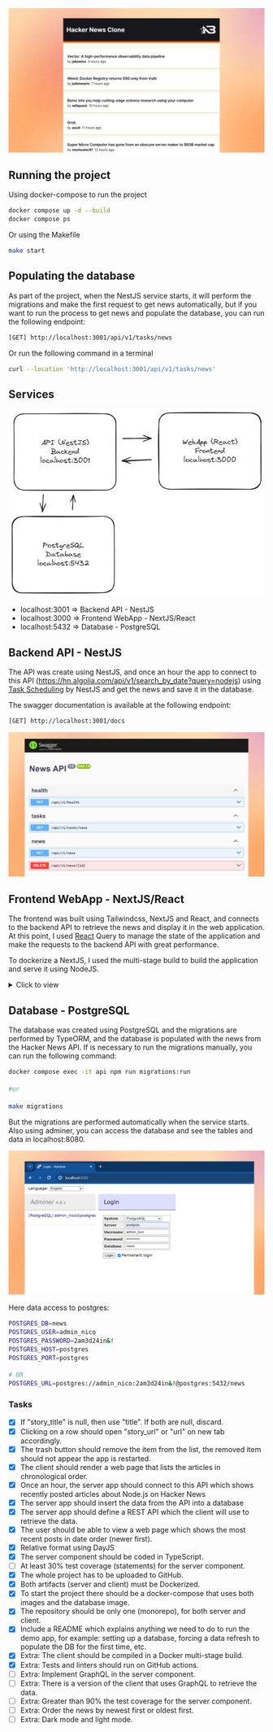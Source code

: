 ![image](/images/cover.jpg)

## Running the project

Using docker-compose to run the project
```bash
docker compose up -d --build
docker compose ps
```

Or using the Makefile
```bash
make start
```

## Populating the database

As part of the project, when the NestJS service starts, it will perform the migrations and make the first request to get news automatically, but if you want to run the process to get news and populate the database, you can run the following endpoint:

```bash
[GET] http://localhost:3001/api/v1/tasks/news
```

Or run the following command in a terminal

```bash
curl --location 'http://localhost:3001/api/v1/tasks/news'
```

## Services

![image](/images/services.png)

- localhost:3001 => Backend API - NestJS
- localhost:3000 => Frontend WebApp - NextJS/React
- localhost:5432 => Database - PostgreSQL 

## Backend API - NestJS

The API was create using NestJS, and once an hour the app to connect to this API (https://hn.algolia.com/api/v1/search_by_date?query=nodejs) using [Task Scheduling](https://docs.nestjs.com/techniques/task-scheduling) by NestJS and get the news and save it in the database.

The swagger documentation is available at the following endpoint:

```bash
[GET] http://localhost:3001/docs
```

![image](/images/full_stack_docs.jpg)


## Frontend WebApp - NextJS/React

The frontend was built using Tailwindcss, NextJS and React, and connects to the backend API to retrieve the news and display it in the web application. At this point, I used [React](https://tanstack.com/query/v3/) Query to manage the state of the application and make the requests to the backend API with great performance.

To dockerize a NextJS, I used the multi-stage build to build the application and serve it using NodeJS.

<details>
<summary>Click to view</summary>

```
FROM node:20 AS base
WORKDIR /app
COPY package.json package-lock.json ./

FROM base as builder
WORKDIR /app
COPY . .
RUN npm ci
RUN npm run build

FROM base AS runner
WORKDIR /app

ENV NODE_ENV production

RUN addgroup --system --gid 1001 nodejs
RUN adduser --system --uid 1001 nextjs

COPY --from=builder /app/public ./public

# Set the correct permission for prerender cache
RUN mkdir .next
RUN chown nextjs:nodejs .next

COPY --from=builder --chown=nextjs:nodejs /app/.next/standalone ./
COPY --from=builder --chown=nextjs:nodejs /app/.next/static ./.next/static

USER nextjs

EXPOSE 3000

ENV PORT 3000
ENV HOSTNAME "0.0.0.0"

CMD node server.js
```

</details>


## Database - PostgreSQL 

The database was created using PostgreSQL and the migrations are performed by TypeORM, and the database is populated with the news from the Hacker News API. If is necessary to run the migrations manually, you can run the following command:

```bash
docker compose exec -it api npm run migrations:run

#or

make migrations
```

But the migrations are performed automatically when the service starts. Also using adminer, you can access the database and see the tables and data in localhost:8080.

![image](/images/full_stack_adminer.jpg)

Here data access to postgres:

```bash
POSTGRES_DB=news
POSTGRES_USER=admin_nico
POSTGRES_PASSWORD=2am3d24in&!
POSTGRES_HOST=postgres
POSTGRES_PORT=postgres

# OR
POSTGRES_URL=postgres://admin_nico:2am3d24in&!@postgres:5432/news
```

### Tasks

- [x] If "story_title" is null, then use "title". If both are null, discard.
- [x] Clicking on a row should open "story_url" or "url" on new tab accordingly.
- [x] The trash button should remove the item from the list, the removed item should not appear the app is restarted.
- [x] The client should render a web page that lists the articles in chronological order.
- [x] Once an hour, the server app should connect to this API which shows recently posted articles about Node.js on Hacker News
- [x] The server app should insert the data from the API into a database
- [x] The server app should define a REST API which the client will use to retrieve the data.
- [x] The user should be able to view a web page which shows the most recent posts in date order (newer first).
- [x] Relative format using DayJS
- [x] The server component should be coded in TypeScript.
- [ ] At least 30% test coverage (statements) for the server component.
- [x] The whole project has to be uploaded to GitHub.
- [x] Both artifacts (server and client) must be Dockerized.
- [x] To start the project there should be a docker-compose that uses both images and the database image.
- [x] The repository should be only one (monorepo), for both server and client.
- [x] Include a README which explains anything we need to do to run the demo app, for example: setting up a database, forcing a data refresh to populate the DB for the first time, etc.
- [x] Extra: The client should be compiled in a Docker multi-stage build.
- [x] Extra: Tests and linters should run on GitHub actions.
- [ ] Extra: Implement GraphQL in the server component.
- [ ] Extra: There is a version of the client that uses GraphQL to retrieve the data.
- [ ] Extra: Greater than 90% the test coverage for the server component.
- [ ] Extra: Order the news by newest first or oldest first.
- [ ] Extra: Dark mode and light mode.
